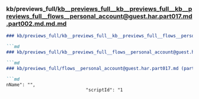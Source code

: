 ### kb/previews_full/kb__previews_full__kb__previews_full__kb__previews_full__flows__personal_account@guest.har.part017.md.part002.md.md.md

```md
### kb/previews_full/kb__previews_full__kb__previews_full__flows__personal_account@guest.har.part017.md.part002.md.md

```md
### kb/previews_full/kb__previews_full__flows__personal_account@guest.har.part017.md.part002.md

```md
### kb/previews_full/flows__personal_account@guest.har.part017.md (part 002)

```md
nName": "",
                              "scriptId": "1
```

```

```

```

```
